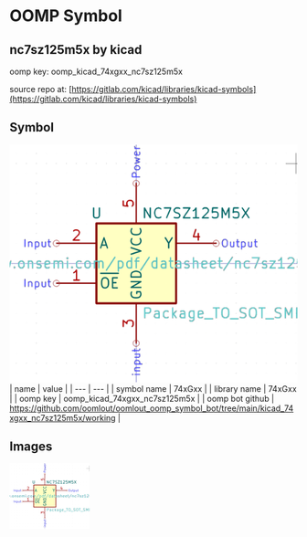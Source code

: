 # OOMP Symbol  
## nc7sz125m5x  by kicad  
  
oomp key: oomp_kicad_74xgxx_nc7sz125m5x  
  
source repo at: [https://gitlab.com/kicad/libraries/kicad-symbols](https://gitlab.com/kicad/libraries/kicad-symbols)  
## Symbol  
  
[![working.png](working_600.png)](working.png)  
| name | value | 
| --- | --- | 
| symbol name | 74xGxx | 
| library name | 74xGxx | 
| oomp key | oomp_kicad_74xgxx_nc7sz125m5x | 
| oomp bot github | https://github.com/oomlout/oomlout_oomp_symbol_bot/tree/main/kicad_74xgxx_nc7sz125m5x/working | 
## Images  
  
[![working.png](working_140.png)](working.png)  
